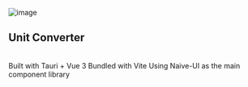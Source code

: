 ![image](https://user-images.githubusercontent.com/58784686/137880835-a5fd0ef5-e802-434d-a909-6171345b910d.png)
## Unit Converter
<br />
Built with Tauri + Vue 3
Bundled with Vite
Using Naive-UI as the main component library
